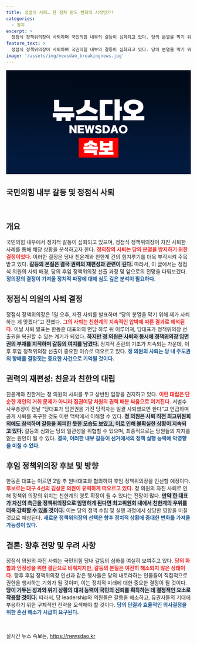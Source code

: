 ```yaml
---
title: 정점식 사퇴… 한 정치 판도 변화의 시작인가?
categories:
  - 정치
excerpt: >
  정점식 정책위의장이 사퇴하며 국민의힘 내부의 갈등이 심화되고 있다. 당의 분열을 막기 위해 한동훈 대표의 요구에 응했지만, 여전히 불씨가 남아 당내 권력 다툼이 예고된다. 과연 후임자는 누가 될까?
feature_text: >
  정점식 정책위의장이 사퇴하며 국민의힘 내부의 갈등이 심화되고 있다. 당의 분열을 막기 위해 한동훈 대표의 요구에 응했지만, 여전히 불씨가 남아 당내 권력 다툼이 예고된다. 과연 후임자는 누가 될까?
image: '/assets/img/newsdao_breakingnews.jpg'
---
```


<p><img src="/assets/img/newsdao_breakingnews.jpg" alt="firstkoreanews 속보" /></p>

<h2 data-ke-size="size26">국민의힘 내부 갈등 및 정점식 사퇴</h2>

<p data-ke-size="size16">&nbsp;</p>

<h2 data-ke-size="size26">개요</h2>

<p>국민의힘 내부에서 정치적 갈등이 심화되고 있으며, 정점식 정책위의장이 자진 사퇴한 사례를 통해 해당 상황을 분석하고자 한다. <b><span style="color: #ee2323;">정의장의 사퇴는 당의 분열을 방지하기 위한 결정이었다.</span></b> 이러한 결정은 당내 친윤계와 친한계 간의 힘겨루기를 더욱 부각시켜 주목받고 있다. <b><span style="background-color: #21538527;">갈등의 본질은 결국 권력의 재편성과 관련이 깊다.</span></b> 따라서, 이 글에서는 정점식 의원의 사퇴 배경, 당의 후임 정책위의장 선출 과정 및 앞으로의 전망을 다뤄보겠다. <b><span style="color: #1a5490;">정의장의 결정이 가져올 정치적 파장에 대해 심도 깊은 분석이 필요하다.</span></b></p>

<h2 data-ke-size="size26">정점식 의원의 사퇴 결정</h2>

<p>정점식 정책위의장은 1일 오후, 자진 사퇴를 발표하며 “당의 분열을 막기 위해 제가 사퇴하는 게 맞겠다”고 전했다. <b><span style="color: #ee2323;">그의 사퇴는 친한계의 지속적인 압박에 따른 결과로 해석된다.</span></b> 이날 사퇴 발표는 한동훈 대표와의 면담 하루 뒤 이루어져, 당대표가 정책위의장 선출권을 복권할 수 있는 계기가 되었다. <b><span style="background-color: #21538527;">하지만 정 의원은 사퇴와 동시에 정책위의장 임면권의 부재를 지적하며 갈등의 여지를 남겼다.</span></b> 정치적 혼란의 기조가 지속되는 가운데, 이후 후임 정책위의장 선출이 중요한 이슈로 떠오르고 있다. <b><span style="color: #1a5490;">정 의원의 사퇴는 당 내 주도권의 향배를 결정짓는 중요한 사건으로 기억될 것이다.</span></b></p>

<h2 data-ke-size="size26">권력의 재편성: 친윤과 친한의 대립</h2>

<p>친윤계와 친한계는 정 의원의 사퇴를 두고 상반된 입장을 견지하고 있다. <b><span style="color: #ee2323;">이런 대립은 단순한 개인의 거취 문제가 아니라 집권여당 차원의 권력 배분 싸움으로 여겨진다.</span></b> 서범수 사무총장이 전날 “당대표가 임면권을 가진 당직자는 일괄 사퇴했으면 한다”고 언급하며 공개 사퇴를 촉구한 것도 이런 맥락에서 이해할 수 있다. <b><span style="background-color: #21538527;">정 의원은 사퇴 직전 최고위원회의에도 참석하며 갈등을 회피한 듯한 모습도 보였고, 이로 인해 불확실한 상황이 지속되고 있다.</span></b> 갈등의 심화는 당의 일관성을 위협할 수 있으며, 최종적으로는 당원들의 지지를 잃는 원인이 될 수 있다. <b><span style="color: #1a5490;">결국, 이러한 내부 갈등이 선거에서의 정책 실행 능력에 악영향을 미칠 수 있다.</span></b></p>

<h2 data-ke-size="size26">후임 정책위의장 후보 및 방향</h2>

<p>한동훈 대표는 이르면 2일 추 원내대표와 협의하여 후임 정책위의장을 인선할 예정이다. <b><span style="color: #ee2323;">후보로는 대구 4선의 김상훈 의원이 유력하게 떠오르고 있다.</span></b> 정 의원의 자진 사퇴로 인해 정책위 의장의 위치는 친한계의 영토 확장이 될 수 있다는 전망이 많다. <b><span style="background-color: #21538527;">만약 한 대표가 자신의 측근을 정책위의장으로 임명하게 된다면 최고위원회 내에서 친한계의 우위를 더욱 강화할 수 있을 것이다.</span></b> 이는 당의 정책 수립 및 실행 과정에서 상당한 영향을 미칠 것으로 예상된다. <b><span style="color: #1a5490;">새로운 정책위의장의 선택은 향후 정치적 상황에 중대한 변화를 가져올 가능성이 있다.</span></b></p>

<h2 data-ke-size="size26">결론: 향후 전망 및 우려 사항</h2>

<p>정점식 의원의 자진 사퇴는 국민의힘 당내 갈등의 심화를 여실히 보여주고 있다. <b><span style="color: #ee2323;">당의 화합과 안정성을 위한 결단으로 비춰지지만, 갈등의 본질은 여전히 해소되지 않은 상태이다.</span></b> 향후 후임 정책위의장 인선과 같은 행사들은 당의 내로라하는 인물들이 직접적으로 권한을 행사하는 기회가 될 것이며, 이는 정치적 미래에 대한 중요한 결정이 될 것이다. <b><span style="background-color: #21538527;">당이 거두는 성과와 위기 상황의 대처 능력이 국민의 신뢰를 획득하는 데 결정적인 요소로 작용할 것이다.</span></b> 따라서, 당 leadership와 의원들은 갈등을 해소하고, 유권자들의 기대에 부응하기 위한 구체적인 전략을 모색해야 할 것이다. <b><span style="color: #1a5490;">당의 단결과 효율적인 의사결정을 위한 혼선 해소가 시급히 요구된다.</span></b></p>

<p data-ke-size="size16">&nbsp;</p>
실시간 뉴스 속보는, <a href="https://newsdao.kr" rel="dofollow">https://newsdao.kr</a>



